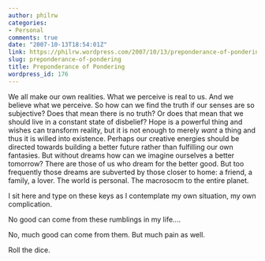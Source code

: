 ```yaml
---
author: philrw
categories:
- Personal
comments: true
date: "2007-10-13T18:54:01Z"
link: https://philrw.wordpress.com/2007/10/13/preponderance-of-pondering/
slug: preponderance-of-pondering
title: Preponderance of Pondering
wordpress_id: 176
---
```


We all make our own realities. What we perceive is real to us. And we believe what we perceive. So how can we find the truth if our senses are so subjective? Does that mean there is no truth? Or does that mean that we should live in a constant state of disbelief? Hope is a powerful thing and wishes can transform reality, but it is not enough to merely _want_ a thing and thus it is willed into existence. Perhaps our creative energies should be directed towards building a better future rather than fulfilling our own fantasies. But without dreams how can we imagine ourselves a better tomorrow? There are those of us who dream for the better good. But too frequently those dreams are subverted by those closer to home: a friend, a family, a lover. The world is personal. The macrosocm to the entire planet.

I sit here and type on these keys as I contemplate my own situation, my own complication.

No good can come from these rumblings in my life....

No, much good can come from them. But much pain as well.

Roll the dice.
